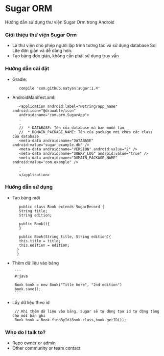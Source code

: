 # Sugar ORM #

Hướng dẫn sử dụng thư viện Sugar Orm trong Android

### Giới thiệu thư viện Sugar Orm ###

* Là thư viện cho phép người lập trình tương tác và sử dụng database Sql Lite đơn giản và dễ dàng hơn.
* Tạo bảng đơn giản, không cần phải sử dụng truy vấn 

### Hướng dẫn cài đặt ###

* Gradle:
   
         compile 'com.github.satyan:sugar:1.4'

* AndroidManifest.xml:
        
         <application android:label="@string/app_name" android:icon="@drawable/icon"
         android:name="com.orm.SugarApp">
         .
         .
         //  * DATABASE: Tên của database mà bạn muốn tạo 
         //  * DOMAIN_PACKAGE_NAME: Tên của package nơi chưa các class của database
         <meta-data android:name="DATABASE" android:value="sugar_example.db" />
         <meta-data android:name="VERSION" android:value="2" />
         <meta-data android:name="QUERY_LOG" android:value="true" />
         <meta-data android:name="DOMAIN_PACKAGE_NAME" android:value="com.example" />
         .
         .
         </application>

### Hướng dẫn sử dụng ###

* Tạo bảng mới

         public class Book extends SugarRecord {
         String title;
         String edition;

         public Book(){
         }

         public Book(String title, String edition){
         this.title = title;
         this.edition = edition;
        }
        }

* Thêm dữ liệu vào bảng

      
       ```
       #!java

       Book book = new Book("Title here", "2nd edition")
       book.save();
       ```


* Lấy dữ liệu theo id
       
       // Khi thêm dữ liệu vào bảng, Sugar sẽ tự động tạo id tự động tăng cho mỗi bản ghi
       Book book = Book.findById(Book.class,book.getID());

### Who do I talk to? ###

* Repo owner or admin
* Other community or team contact